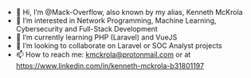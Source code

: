 - 👋 Hi, I’m @Mack-Overflow, also known by my alias, Kenneth McKrola
- 👀 I’m interested in Network Programming, Machine Learning, Cybersecurity and Full-Stack Development
- 🌱 I’m currently learning PHP (Laravel) and VueJS
- 💞️ I’m looking to collaborate on Laravel or SOC Analyst projects
- 📫 How to reach me: kmckrola@protonmail.com or at https://www.linkedin.com/in/kenneth-mckrola-b31801197

<!---
Mack-Overflow/Mack-Overflow is a ✨ special ✨ repository because its `README.md` (this file) appears on your GitHub profile.
You can click the Preview link to take a look at your changes.
--->
